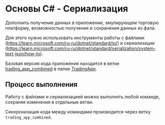 # Основы C# - Сериализация
Дополнить получение данных в приложении, эмулирующем торговую платформу, возможностью получения и сохранения данных из фала.

Для этого нужно использовать инструменты работы с файлами (https://learn.microsoft.com/ru-ru/dotnet/standard/io/) и сериализации (https://learn.microsoft.com/ru-ru/dotnet/standard/serialization/system-text-json/how-to).

Базовая версия кода приложения находится в ветке [trading_app_combined](https://github.com/tms-net/net-10/tree/trading_app_combined) в папке [TradingApp](https://github.com/tms-net/net-10/tree/trading_app_combined/homeworks/homework-10/sample/TradingApp).

## Процесс выполнения

Работу с файлами и сериализацией можно выполнять любой команде, сохраняя изменения в отдельные ветви.

Синхронизация кода между командами производится через ветку `trading_app_combined`.